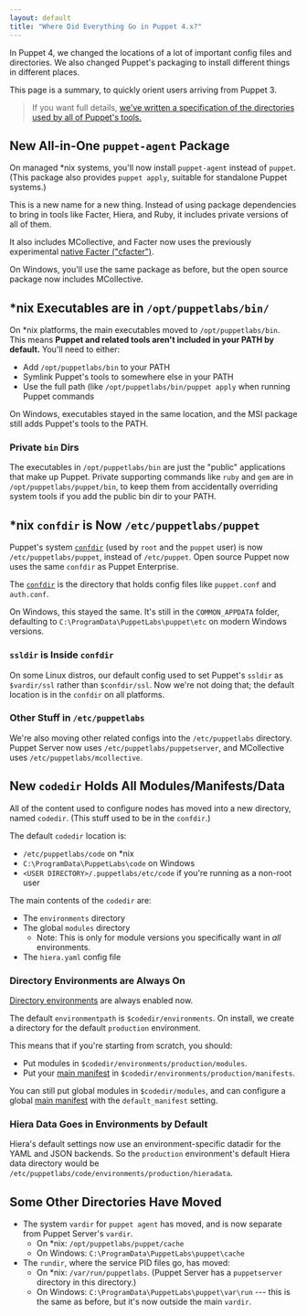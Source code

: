 ```yaml
---
layout: default
title: "Where Did Everything Go in Puppet 4.x?"
---
```


[confdir]: /puppet/latest/reference/dirs_confdir.html
[directory environments]: /puppet/latest/reference/environments.html
[spec]: https://github.com/puppetlabs/puppet-specifications/blob/master/file_paths.md
[main manifest]: /puppet/latest/reference/dirs_manifest.html

In Puppet 4, we changed the locations of a lot of important config files and directories. We also changed Puppet's packaging to install different things in different places.

This page is a summary, to quickly orient users arriving from Puppet 3.

> If you want full details, [we've written a specification of the directories used by all of Puppet's tools.][spec]

New All-in-One `puppet-agent` Package
-----

On managed \*nix systems, you'll now install `puppet-agent` instead of `puppet`. (This package also provides `puppet apply`, suitable for standalone Puppet systems.)

This is a new name for a new thing. Instead of using package dependencies to bring in tools like Facter, Hiera, and Ruby, it includes private versions of all of them.

It also includes MCollective, and Facter now uses the previously experimental [native Facter ("cfacter")](./experiments_cfacter.html).

On Windows, you'll use the same package as before, but the open source package now includes MCollective.

\*nix Executables are in `/opt/puppetlabs/bin/`
-----

On \*nix platforms, the main executables moved to `/opt/puppetlabs/bin`. This means **Puppet and related tools aren't included in your PATH by default.** You'll need to either:

* Add `/opt/puppetlabs/bin` to your PATH
* Symlink Puppet's tools to somewhere else in your PATH
* Use the full path (like `/opt/puppetlabs/bin/puppet apply` when running Puppet commands

On Windows, executables stayed in the same location, and the MSI package still adds Puppet's tools to the PATH.

### Private `bin` Dirs

The executables in `/opt/puppetlabs/bin` are just the "public" applications that make up Puppet. Private supporting commands like `ruby` and `gem` are in `/opt/puppetlabs/puppet/bin`, to keep them from accidentally overriding system tools if you add the public bin dir to your PATH.

\*nix `confdir` is Now `/etc/puppetlabs/puppet`
-----

Puppet's system [`confdir`][confdir] (used by `root` and the `puppet` user) is now `/etc/puppetlabs/puppet`, instead of `/etc/puppet`. Open source Puppet now uses the same `confdir` as Puppet Enterprise.

The [`confdir`][confdir] is the directory that holds config files like `puppet.conf` and `auth.conf`.

On Windows, this stayed the same. It's still in the `COMMON_APPDATA` folder, defaulting to `C:\ProgramData\PuppetLabs\puppet\etc` on modern Windows versions.

### `ssldir` is Inside `confdir`

On some Linux distros, our default config used to set Puppet's `ssldir` as `$vardir/ssl` rather than `$confdir/ssl`. Now we're not doing that; the default location is in the `confdir` on all platforms.

### Other Stuff in `/etc/puppetlabs`

We're also moving other related configs into the `/etc/puppetlabs` directory. Puppet Server now uses `/etc/puppetlabs/puppetserver`, and MCollective uses `/etc/puppetlabs/mcollective`.


New `codedir` Holds All Modules/Manifests/Data
-----

All of the content used to configure nodes has moved into a new directory, named `codedir`. (This stuff used to be in the `confdir`.)

The default `codedir` location is:

* `/etc/puppetlabs/code` on \*nix
* `C:\ProgramData\PuppetLabs\code` on Windows
* `<USER DIRECTORY>/.puppetlabs/etc/code` if you're running as a non-root user

The main contents of the `codedir` are:

* The `environments` directory
* The global `modules` directory
    * Note: This is only for module versions you specifically want in _all_ environments.
* The `hiera.yaml` config file

### Directory Environments are Always On

[Directory environments][] are always enabled now.

The default `environmentpath` is `$codedir/environments`. On install, we create a directory for the default `production` environment.

This means that if you're starting from scratch, you should:

* Put modules in `$codedir/environments/production/modules`.
* Put your [main manifest][] in `$codedir/environments/production/manifests`.

You can still put global modules in `$codedir/modules`, and can configure a global [main manifest][] with the `default_manifest` setting.

### Hiera Data Goes in Environments by Default

Hiera's default settings now use an environment-specific datadir for the YAML and JSON backends. So the `production` environment's default Hiera data directory would be `/etc/puppetlabs/code/environments/production/hieradata`.

Some Other Directories Have Moved
-----

* The system `vardir` for `puppet agent` has moved, and is now separate from Puppet Server's `vardir`.
    * On \*nix: `/opt/puppetlabs/puppet/cache`
    * On Windows: `C:\ProgramData\PuppetLabs\puppet\cache`
* The `rundir`, where the service PID files go, has moved:
    * On \*nix: `/var/run/puppetlabs`. (Puppet Server has a `puppetserver` directory in this directory.)
    * On Windows: `C:\ProgramData\PuppetLabs\puppet\var\run` --- this is the same as before, but it's now outside the main `vardir`.


